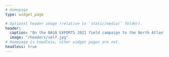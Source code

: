 ```yaml
---
# Homepage
type: widget_page

# Optional header image (relative to `static/media/` folder).
header:
  caption: "On the NASA EXPORTS 2021 field campaign to the North Atlantic"
  image: "/headers/self.jpg"
# Homepage is headless, other widget pages are not.
headless: true
---
```

